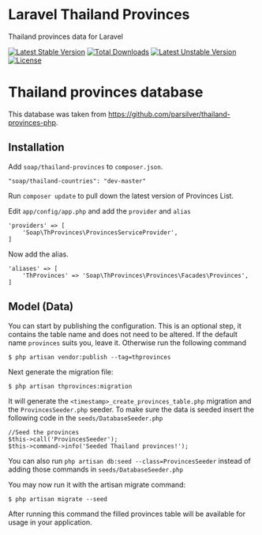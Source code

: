 # Laravel Thailand Provinces
Thailand provinces data for Laravel

[![Latest Stable Version](https://poser.pugx.org/soap/thailand-provinces/v/stable)](https://packagist.org/packages/soap/thailand-provinces)
[![Total Downloads](https://poser.pugx.org/soap/thailand-provinces/downloads)](https://packagist.org/packages/soap/thailand-provinces)
[![Latest Unstable Version](https://poser.pugx.org/soap/thailand-provinces/v/unstable)](https://packagist.org/packages/soap/thailand-provinces)
[![License](https://poser.pugx.org/soap/thailand-provinces/license)](https://packagist.org/packages/soap/thailand-provinces)

# Thailand provinces database
This database was taken from https://github.com/parsilver/thailand-provinces-php.

## Installation

Add `soap/thailand-provinces` to `composer.json`.

    "soap/thailand-countries": "dev-master"
    
Run `composer update` to pull down the latest version of Provinces List.

Edit `app/config/app.php` and add the `provider` and `alias`

    'providers' => [
        'Soap\ThProvinces\ProvincesServiceProvider',
    ]

Now add the alias.

    'aliases' => [
        'ThProvinces' => 'Soap\ThProvinces\Provinces\Facades\Provinces',
    ]

## Model (Data)    
You can start by publishing the configuration. This is an optional step, it contains the table name and does not need to be altered. If the default name `provinces` suits you, leave it. Otherwise run the following command

    $ php artisan vendor:publish --tag=thprovinces

Next generate the migration file:

    $ php artisan thprovinces:migration
    
It will generate the `<timestamp>_create_provinces_table.php` migration and the `ProvincesSeeder.php` seeder. To make sure the data is seeded insert the following code in the `seeds/DatabaseSeeder.php`

    //Seed the provinces
    $this->call('ProvincesSeeder');
    $this->command->info('Seeded Thailand provinces!'); 

You can also run `php artisan db:seed --class=ProvincesSeeder` instead of adding those commands in `seeds/DatabaseSeeder.php`

You may now run it with the artisan migrate command:

    $ php artisan migrate --seed
    
After running this command the filled provinces table will be available for usage in your application.
